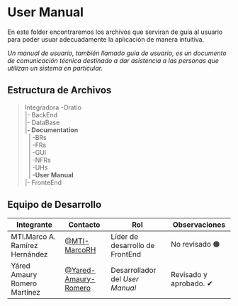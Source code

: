 # User Manual

En este folder encontraremos los archivos que serviran de guía al usuario para poder usuar adecuadamente la aplicación de manera intuitiva.

*Un manual de usuario, también llamado guía de usuario, es un documento de comunicación técnica destinado a dar asistencia a las personas que utilizan un sistema en particular.*

## Estructura de Archivos


>Integradora -Oratio<br>
>|- BackEnd <br>
>|- DataBase<br>
>|**- Documentation**<br>
>&nbsp;&nbsp;| -BRs<br>
>&nbsp;&nbsp;| -FRs<br>
>&nbsp;&nbsp;| -GUI<br>
>&nbsp;&nbsp;| -NFRs<br>
>&nbsp;&nbsp;| -UHs<br>
>&nbsp;&nbsp;| **-User Manual**<br>
>|- FronteEnd<br>

## Equipo de Desarrollo

|Integrante|Contacto|Rol|Observaciones|
|----------|--------|---|-------------|
|MTI.Marco A. Ramírez Hernández|[@MTI-MarcoRH](https://github.com/MTI-MarcoRH)|Líder de desarrollo de FrontEnd|No revisado 🟠|
|Yáred Amaury Romero Martínez|[@Yared-Amaury-Romero](https://github.com/AmauryRomero1285)|Desarrollador del *User Manual*|Revisado y aprobado. ✔|
